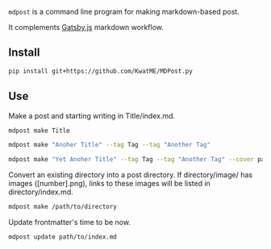 `mdpost` is a command line program for making markdown-based post.

It complements [Gatsby.js](https://www.gatsbyjs.com) markdown workflow.

## Install

```sh
pip install git+https://github.com/KwatME/MDPost.py
```

## Use

Make a post and starting writing in Title/index.md.

```sh
mdpost make Title
```

```sh
mdpost make "Anoher Title" --tag Tag --tag "Another Tag"
```

```sh
mdpost make "Yet Anoher Title" --tag Tag --tag "Another Tag" --cover path/to/cover.jpeg
```

Convert an existing directory into a post directory.
If directory/image/ has images ([number].png), links to these images will be listed in directory/index.md.

```sh
mdpost make /path/to/directory
```

Update frontmatter's time to be now.

```sh
mdpost update path/to/index.md
```
